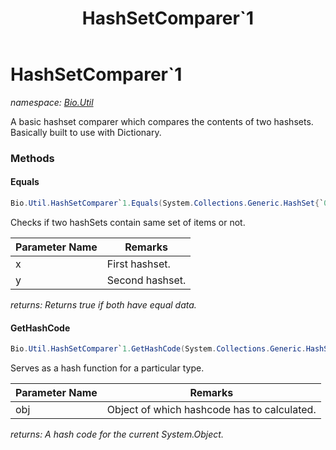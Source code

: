 ﻿---
title: HashSetComparer`1
---

# HashSetComparer`1
_namespace: [Bio.Util](N-Bio.Util.html)_

A basic hashset comparer which compares the contents of two hashsets.
 Basically built to use with Dictionary.

### Methods

#### Equals
```csharp
Bio.Util.HashSetComparer`1.Equals(System.Collections.Generic.HashSet{`0},System.Collections.Generic.HashSet{`0})
```
Checks if two hashSets contain same set of items or not.

|Parameter Name|Remarks|
|--------------|-------|
|x|First hashset.|
|y|Second hashset.|

_returns: Returns true if both have equal data._

#### GetHashCode
```csharp
Bio.Util.HashSetComparer`1.GetHashCode(System.Collections.Generic.HashSet{`0})
```
Serves as a hash function for a particular type.

|Parameter Name|Remarks|
|--------------|-------|
|obj|Object of which hashcode has to calculated.|

_returns: A hash code for the current System.Object._




